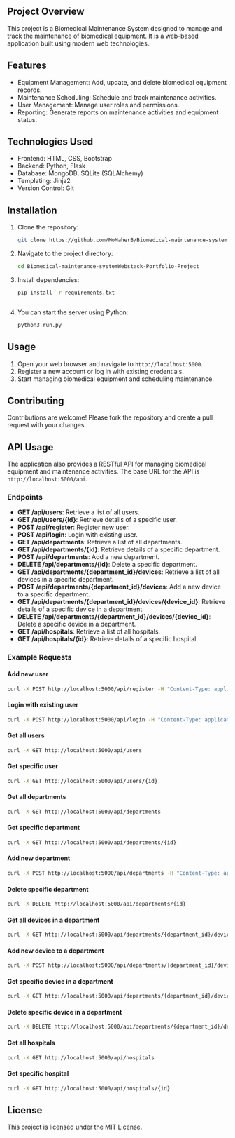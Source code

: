 ## Project Overview

This project is a Biomedical Maintenance System designed to manage and track the maintenance of biomedical equipment. It is a web-based application built using modern web technologies.

## Features

- Equipment Management: Add, update, and delete biomedical equipment records.
- Maintenance Scheduling: Schedule and track maintenance activities.
- User Management: Manage user roles and permissions.
- Reporting: Generate reports on maintenance activities and equipment status.

## Technologies Used

- Frontend: HTML, CSS, Bootstrap
- Backend: Python, Flask
- Database: MongoDB, SQLite (SQLAlchemy)
- Templating: Jinja2
- Version Control: Git

## Installation

1. Clone the repository:
	```bash
	git clone https://github.com/MoMaherB/Biomedical-maintenance-system-Webstack-Portfolio-Project.git
	```
2. Navigate to the project directory:
	```bash
	cd Biomedical-maintenance-systemWebstack-Portfolio-Project
	```
3. Install dependencies:
	```bash
	pip install -r requirements.txt
	```
	```
4. You can start the server using Python:
	```bash
	python3 run.py
	```

## Usage

1. Open your web browser and navigate to `http://localhost:5000`.
2. Register a new account or log in with existing credentials.
3. Start managing biomedical equipment and scheduling maintenance.

## Contributing

Contributions are welcome! Please fork the repository and create a pull request with your changes.

## API Usage
The application also provides a RESTful API for managing biomedical equipment and maintenance activities. The base URL for the API is `http://localhost:5000/api`.

### Endpoints
- **GET /api/users**: Retrieve a list of all users.
- **GET /api/users/{id}**: Retrieve details of a specific user.
- **POST /api/register**: Register new user.
- **POST /api/login**: Login with existing user. 
- **GET /api/departments**: Retrieve a list of all departments.
- **GET /api/departments/{id}**: Retrieve details of a specific department.
- **POST /api/departments**: Add a new department.
- **DELETE /api/departments/{id}**: Delete a specific department.
- **GET /api/departments/{department_id}/devices**: Retrieve a list of all devices in a specific department.
- **POST /api/departments/{department_id}/devices**: Add a new device to a specific department.
- **GET /api/departments/{department_id}/devices/{device_id}**: Retrieve details of a specific device in a department.
- **DELETE /api/departments/{department_id}/devices/{device_id}**: Delete a specific device in a department.
- **GET /api/hospitals**: Retrieve a list of all hospitals.
- **GET /api/hospitals/{id}**: Retrieve details of a specific hospital.

### Example Requests

#### Add new user
```bash
curl -X POST http://localhost:5000/api/register -H "Content-Type: application/json" -d '{"username": "UserTest", "email": "test.maher@email.com", "password": "password"}'
```

#### Login with existing user
```bash
curl -X POST http://localhost:5000/api/login -H "Content-Type: application/json" -d '{"email": "Mohamed@maher.com, "password": "password"}'
```

#### Get all users
```bash
curl -X GET http://localhost:5000/api/users
```

#### Get specific user
```bash
curl -X GET http://localhost:5000/api/users/{id}
```

#### Get all departments
```bash
curl -X GET http://localhost:5000/api/departments
```

#### Get specific department
```bash
curl -X GET http://localhost:5000/api/departments/{id}
```

#### Add new department
```bash
curl -X POST http://localhost:5000/api/departments -H "Content-Type: application/json" -d '{"name": "Radiology"}'
```

#### Delete specific department
```bash
curl -X DELETE http://localhost:5000/api/departments/{id}
```

#### Get all devices in a department
```bash
curl -X GET http://localhost:5000/api/departments/{department_id}/devices
```

#### Add new device to a department
```bash
curl -X POST http://localhost:5000/api/departments/{department_id}/devices -H "Content-Type: application/json" -d '{"name": "MRI Machine"}'
```

#### Get specific device in a department
```bash
curl -X GET http://localhost:5000/api/departments/{department_id}/devices/{device_id}
```

#### Delete specific device in a department
```bash
curl -X DELETE http://localhost:5000/api/departments/{department_id}/devices/{device_id}
```

#### Get all hospitals
```bash
curl -X GET http://localhost:5000/api/hospitals
```

#### Get specific hospital
```bash
curl -X GET http://localhost:5000/api/hospitals/{id}
```

## License

This project is licensed under the MIT License.
